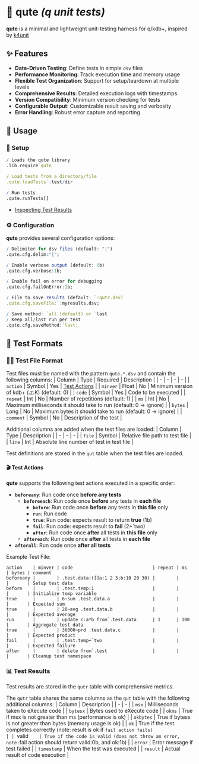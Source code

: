 # 🧸 qute _(q unit tests)_
**qute** is a minimal and lightweight unit-testing harness for q/kdb+, inspired by [k4unit](https://github.com/simongarland/k4unit)

## ✨ Features
- **Data-Driven Testing**: Define tests in simple `dsv` files
- **Performance Monitoring**: Track execution time and memory usage
- **Flexible Test Organization**: Support for setup/teardown at multiple levels
- **Comprehensive Results**: Detailed execution logs with timestamps
- **Version Compatibility**: Minimum version checking for tests
- **Configurable Output**: Customizable result saving and verbosity
- **Error Handling**: Robust error capture and reporting

## 🚀 Usage
### 🔧 Setup
```q
/ Loads the qute library
.lib.require`qute

/ Load tests from a directory/file
.qute.loadTests`:test/dir

/ Run tests
.qute.runTests[]
```
- [Inspecting Test Results](#-inspecting-test-results)

### ⚙️ Configuration
**qute** provides several configuration options:
```q
/ Delimiter for dsv files (default: "|")
.qute.cfg.delim:"|";

/ Enable verbose output (default: 0b)
.qute.cfg.verbose:1b;

/ Enable fail on error for debugging
.qute.cfg.failOnError:1b;

/ File to save results (default: `:qutr.dsv)
.qute.cfg.saveFile:`:myresults.dsv;

/ Save method: `all (default) or `last
/ Keep all/last run per test
.qute.cfg.saveMethod:`last;
```

## 🧪 Test Formats
### ✍🏻 Test File Format
Test files must be named with the pattern `qute.*.dsv` and contain the following columns:
| Column    | Type   | Required | Description                                                       |
| -         | -      | -        | -                                                                 |
| `action`  | Symbol | Yes      | [Test Actions](#-test-actions)                                    |
| `minver`  | Float  | No       | Minimum version of kdb+ (.z.K) (default: 0)                       |
| `code`    | Symbol | Yes      | Code to be executed                                               |
| `repeat`  | Int    | No       | Number of repetitions (default: 1)                                |
| `ms`      | Int    | No       | Maximum milliseconds it should take to run (default: 0 -> ignore) |
| `bytes`   | Long   | No       | Maximum bytes it should take to run (default: 0 -> ignore)        |
| `comment` | Symbol | No       | Description of the test                                           |

Additional columns are added when the test files are loaded:
| Column | Type   | Description                               |
| -      | -      | -                                         |
| `file` | Symbol | Relative file path to test file           |
| `line` | Int    | Absolute line number of test in test file |

Test definitions are stored in the `qut` table when the test files are loaded.

#### 🎬 Test Actions
**qute** supports the following test actions executed in a specific order:
- **`beforeany`**: Run code once **before any tests**
  - **`beforeeach`**: Run code once **before** any tests in **each file**
    - **`before`**: Run code once **before** any tests in **this file** only
    - **`run`**: Run code
    - **`true`**: Run code: expects result to return **true** (1b)
    - **`fail`**: Run code: expects result to **fail** (2+`two)
    - **`after`**: Run code once **after** all tests in **this file** only
  - **`aftereach`**: Run code once **after** all tests in **each file**
- **`afterall`**: Run code once **after all tests**

Example Test File:
```dsv
action    | minver | code                              | repeat | ms  | bytes | comment
beforeany |        | .test.data:([]a:1 2 3;b:10 20 30) |        |     |       | Setup test data
before    |        | .test.temp:1                      |        |     |       | Initialize temp variable
true      |        | 6~sum .test.data.a                |        |     |       | Expected sum
true      |        | 20~avg .test.data.b               |        |     |       | Expected average
run       |        | update c:a*b from`.test.data      | 1      | 100 |       | Aggregate test data
true      |        | 36000~prd .test.data.c            |        |     |       | Expected product
fail      |        | .test.temp+`two                   |        |     |       | Expected failure
after     |        | delete from`.test                 |        |     |       | Cleanup test namespace
```

### 📊 Test Results
Test results are stored in the `qutr` table with comprehensive metrics.

The `qutr` table shares the same columns as the `qut` table with the following additional columns:
| Column      | Description                                                                                               |
| -           | -                                                                                                         |
| `msx`       | Milliseconds taken to eXecute code                                                                        |
| `bytesx`    | Bytes used to eXecute code                                                                                |
| `okms`      | True if msx is not greater than ms (performance is ok)                                                    |
| `okbytes`   | True if bytesx is not greater than bytes (memory usage is ok)                                             |
| `ok`        | True if the test completes correctly (note: result is ok if `fail action fails)                           |
| `valid`     | True if the code is valid (does not throw an error, note: `fail action should return valid:0b, and ok:1b) |
| `error`     | Error message if test failed                                                                              |
| `timestamp` | When the test was executed                                                                                |
| `result`    | Actual result of code execution                                                                           |
